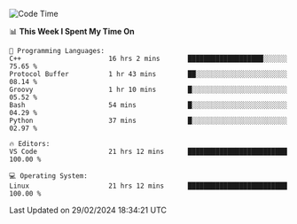 
<!--START_SECTION:waka-->
![Code Time](http://img.shields.io/badge/Code%20Time-1%2C610%20hrs%202%20mins-blue)

📊 **This Week I Spent My Time On** 

```text
💬 Programming Languages: 
C++                      16 hrs 2 mins       ███████████████████░░░░░░   75.65 % 
Protocol Buffer          1 hr 43 mins        ██░░░░░░░░░░░░░░░░░░░░░░░   08.14 % 
Groovy                   1 hr 10 mins        █░░░░░░░░░░░░░░░░░░░░░░░░   05.52 % 
Bash                     54 mins             █░░░░░░░░░░░░░░░░░░░░░░░░   04.29 % 
Python                   37 mins             █░░░░░░░░░░░░░░░░░░░░░░░░   02.97 % 

🔥 Editors: 
VS Code                  21 hrs 12 mins      █████████████████████████   100.00 % 

💻 Operating System: 
Linux                    21 hrs 12 mins      █████████████████████████   100.00 % 
```


 Last Updated on 29/02/2024 18:34:21 UTC
<!--END_SECTION:waka-->

